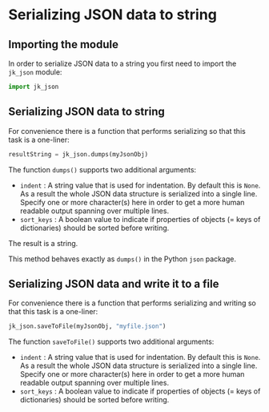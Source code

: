 Serializing JSON data to string
===============================

Importing the module
--------------------

In order to serialize JSON data to a string you first need to import the `jk_json` module:

```python
import jk_json
```

Serializing JSON data to string
-------------------------------

For convenience there is a function that performs serializing so that this task is a one-liner:

```python
resultString = jk_json.dumps(myJsonObj)
```

The function `dumps()` supports two additional arguments:

* `indent` : A string value that is used for indentation. By default this is `None`. As a result the whole JSON data structure is serialized into a single line. Specify one or more character(s) here in order to get a more human readable output spanning over multiple lines.
* `sort_keys` : A boolean value to indicate if properties of objects (= keys of dictionaries) should be sorted before writing.

The result is a string.

This method behaves exactly as `dumps()` in the Python `json` package.

Serializing JSON data and write it to a file
--------------------------------------------

For convenience there is a function that performs serializing and writing so that this task is a one-liner:

```python
jk_json.saveToFile(myJsonObj, "myfile.json")
```

The function `saveToFile()` supports two additional arguments:

* `indent` : A string value that is used for indentation. By default this is `None`. As a result the whole JSON data structure is serialized into a single line. Specify one or more character(s) here in order to get a more human readable output spanning over multiple lines.
* `sort_keys` : A boolean value to indicate if properties of objects (= keys of dictionaries) should be sorted before writing.







